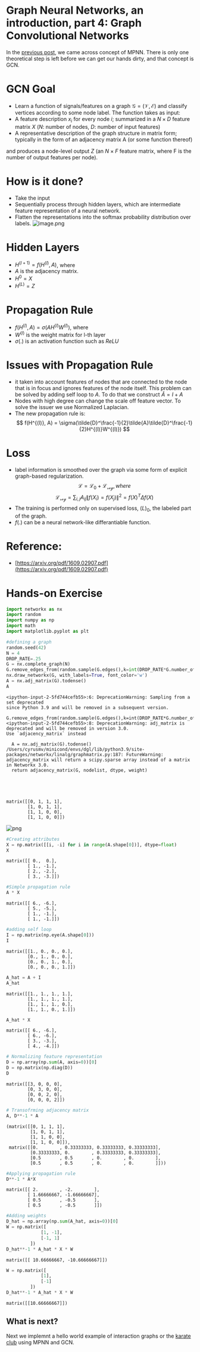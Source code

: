 # Graph Neural Networks, an introduction, part 4: Graph Convolutional Networks
In the [previous post](03-mpnn.md), we came across concept of MPNN. There is only one theoretical step is left before we can get our hands dirty, and that concept is GCN.

# GCN Goal
- Learn a function of signals/features on a graph $\mathcal{G}=(\mathcal{V}, \mathcal{E})$ and classify vertices according to some node label. The function  takes as input:
 - A feature description $x_i$ for every node $i$; summarized in a $N\times D$ feature matrix $X$ ($N$: number of nodes, $D$: number of input features)
 - A representative description of the graph structure in matrix form; typically in the form of an adjacency matrix A (or some function thereof)
 
and produces a node-level output $Z$ (an $N\times F$ feature matrix, where F is the number of output features per node).

# How is it done?
- Take the input
- Sequentially process through hidden layers, which are intermediate feature representation of a neural network.
- Flatten the representations into the softmax probability distribution over labels.
![image.png](attachment:image.png)

# Hidden Layers
- $H^{(l+1)}=f(H^{(l)}, A)$, where 
 - $A$ is the adjacency matrix.
 - $H^{0} = X$
 - $H^{(L)} = Z$

# Propagation Rule
- $f(H^{(l)}, A) = \sigma(AH^{(l)}W^{(l)})$, where
- $W^{(l)}$ is the weight matrix for l-th layer
- $\sigma(.)$ is an activation function such as $ReLU$

# Issues with Propagation Rule
- it taken into account features of nodes that are connected to the node that is in focus and ignores features of the node itself. This problem can be solved by adding self loop to $A$. To do that we construct $\tilde{A} = I + A$
- Nodes with high degree can change the scale off feature vector. To solve the issuer we use Normalized Laplacian.
- The new propagation rule is: 
$$
f(H^{(l)}, A) = \sigma(\tilde{D}^\frac{-1}{2}\tilde{A}\tilde{D}^\frac{-1}{2}H^{(l)}W^{(l)})
$$

# Loss
- label information is smoothed over the graph via some form of explicit graph-based regularization.
$$
\mathcal{L}=\mathcal{L_0}+\mathcal{L_{reg}}, where
$$
$$
\mathcal{L_{reg}} = \sum_{i,j}A_{ij}\|f(X_i)=f(X_j)\|^2=f(X)^T \Delta f(X)
$$
- The training is performed only on supervised loss, $\mathcal(L)_0$, the labeled part of the graph.
- $f(.)$ can be a neural network-like differantiable function.



# Reference:
- [https://arxiv.org/pdf/1609.02907.pdf](https://arxiv.org/pdf/1609.02907.pdf)

# Hands-on Exercise


```python
import networkx as nx
import random
import numpy as np
import math
import matplotlib.pyplot as plt
```


```python
#defining a graph
random.seed(42)
N = 4
DROP_RATE=.25
G = nx.complete_graph(N)
G.remove_edges_from(random.sample(G.edges(),k=int(DROP_RATE*G.number_of_edges())))
nx.draw_networkx(G, with_labels=True, font_color='w')
A = nx.adj_matrix(G).todense()
A
```

    <ipython-input-2-5fd744cefb55>:6: DeprecationWarning: Sampling from a set deprecated
    since Python 3.9 and will be removed in a subsequent version.
      G.remove_edges_from(random.sample(G.edges(),k=int(DROP_RATE*G.number_of_edges())))
    <ipython-input-2-5fd744cefb55>:8: DeprecationWarning: adj_matrix is deprecated and will be removed in version 3.0.
    Use `adjacency_matrix` instead
    
      A = nx.adj_matrix(G).todense()
    /Users/cyrusmv/minicond/envs/dgl/lib/python3.9/site-packages/networkx/linalg/graphmatrix.py:187: FutureWarning: adjacency_matrix will return a scipy.sparse array instead of a matrix in Networkx 3.0.
      return adjacency_matrix(G, nodelist, dtype, weight)





    matrix([[0, 1, 1, 1],
            [1, 0, 1, 1],
            [1, 1, 0, 0],
            [1, 1, 0, 0]])




    
![png](04-gcn_files/04-gcn_10_2.png)
    



```python
#Creating attributes
X = np.matrix([[i, -i] for i in range(A.shape[0])], dtype=float)
X
```




    matrix([[ 0.,  0.],
            [ 1., -1.],
            [ 2., -2.],
            [ 3., -3.]])




```python
#Simple propagation rule
A * X
```




    matrix([[ 6., -6.],
            [ 5., -5.],
            [ 1., -1.],
            [ 1., -1.]])




```python
#adding self loop
I = np.matrix(np.eye(A.shape[0]))
I
```




    matrix([[1., 0., 0., 0.],
            [0., 1., 0., 0.],
            [0., 0., 1., 0.],
            [0., 0., 0., 1.]])




```python
A_hat = A + I
A_hat
```




    matrix([[1., 1., 1., 1.],
            [1., 1., 1., 1.],
            [1., 1., 1., 0.],
            [1., 1., 0., 1.]])




```python
A_hat * X
```




    matrix([[ 6., -6.],
            [ 6., -6.],
            [ 3., -3.],
            [ 4., -4.]])




```python
# Normalizing feature representation
D = np.array(np.sum(A, axis=0))[0]
D = np.matrix(np.diag(D))
D
```




    matrix([[3, 0, 0, 0],
            [0, 3, 0, 0],
            [0, 0, 2, 0],
            [0, 0, 0, 2]])




```python
# Transofrming adjacency matrix
A, D**-1 * A
```




    (matrix([[0, 1, 1, 1],
             [1, 0, 1, 1],
             [1, 1, 0, 0],
             [1, 1, 0, 0]]),
     matrix([[0.        , 0.33333333, 0.33333333, 0.33333333],
             [0.33333333, 0.        , 0.33333333, 0.33333333],
             [0.5       , 0.5       , 0.        , 0.        ],
             [0.5       , 0.5       , 0.        , 0.        ]]))




```python
#Applying propagation rule
D**-1 * A*X
```




    matrix([[ 2.        , -2.        ],
            [ 1.66666667, -1.66666667],
            [ 0.5       , -0.5       ],
            [ 0.5       , -0.5       ]])




```python
#Adding weights
D_hat = np.array(np.sum(A_hat, axis=0))[0]
W = np.matrix([
             [1, -1],
             [-1, 1]
         ])
D_hat**-1 * A_hat * X * W
```




    matrix([[ 10.66666667, -10.66666667]])




```python
W = np.matrix([
             [1],
             [-1]
         ])
D_hat**-1 * A_hat * X * W
```




    matrix([[10.66666667]])



## What is next?
Next we implemnt a hello world example of interaction graphs or the [karate club](05-karate-club.md) using MPNN and GCN.


```python

```
